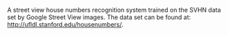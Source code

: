 A street view house numbers recognition system trained on the SVHN data set by Google Street View images. The data set can be found at: http://ufldl.stanford.edu/housenumbers/.
